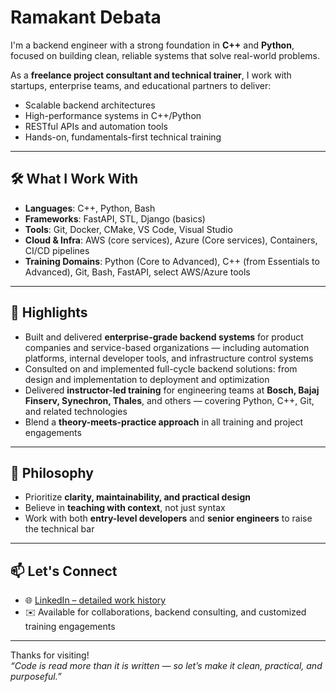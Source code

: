 # Ramakant Debata

I'm a backend engineer with a strong foundation in **C++** and **Python**, focused on building clean, reliable systems that solve real-world problems.

As a **freelance project consultant and technical trainer**, I work with startups, enterprise teams, and educational partners to deliver:

- Scalable backend architectures  
- High-performance systems in C++/Python  
- RESTful APIs and automation tools  
- Hands-on, fundamentals-first technical training

---

## 🛠️ What I Work With

- **Languages**: C++, Python, Bash  
- **Frameworks**: FastAPI, STL, Django (basics)  
- **Tools**: Git, Docker, CMake, VS Code, Visual Studio  
- **Cloud & Infra**: AWS (core services), Azure (Core services), Containers, CI/CD pipelines  
- **Training Domains**: Python (Core to Advanced), C++ (from Essentials to Advanced), Git, Bash, FastAPI, select AWS/Azure tools

---

## 🚀 Highlights

- Built and delivered **enterprise-grade backend systems** for product companies and service-based organizations — including automation platforms, internal developer tools, and infrastructure control systems  
- Consulted on and implemented full-cycle backend solutions: from design and implementation to deployment and optimization  
- Delivered **instructor-led training** for engineering teams at **Bosch, Bajaj Finserv, Synechron, Thales**, and others — covering Python, C++, Git, and related technologies  
- Blend a **theory-meets-practice approach** in all training and project engagements

---

## 🎯 Philosophy

- Prioritize **clarity, maintainability, and practical design**  
- Believe in **teaching with context**, not just syntax  
- Work with both **entry-level developers** and **senior engineers** to raise the technical bar

---

## 📫 Let's Connect

- 🌐 [LinkedIn – detailed work history](https://www.linkedin.com/in/ramakantdebata/)  
- ✉️ Available for collaborations, backend consulting, and customized training engagements

---

Thanks for visiting!  
*“Code is read more than it is written — so let’s make it clean, practical, and purposeful.”*

